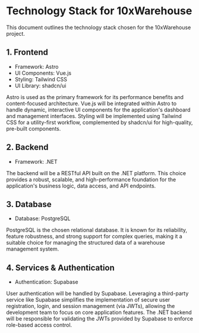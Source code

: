 # Technology Stack for 10xWarehouse

This document outlines the technology stack chosen for the 10xWarehouse project.

## 1. Frontend

-   Framework: Astro
-   UI Components: Vue.js
-   Styling: Tailwind CSS
-   UI Library: shadcn/ui

Astro is used as the primary framework for its performance benefits and content-focused architecture. Vue.js will be integrated within Astro to handle dynamic, interactive UI components for the application's dashboard and management interfaces. Styling will be implemented using Tailwind CSS for a utility-first workflow, complemented by shadcn/ui for high-quality, pre-built components.

## 2. Backend

-   Framework: .NET

The backend will be a RESTful API built on the .NET platform. This choice provides a robust, scalable, and high-performance foundation for the application's business logic, data access, and API endpoints.

## 3. Database

-   Database: PostgreSQL

PostgreSQL is the chosen relational database. It is known for its reliability, feature robustness, and strong support for complex queries, making it a suitable choice for managing the structured data of a warehouse management system.

## 4. Services & Authentication

-   Authentication: Supabase

User authentication will be handled by Supabase. Leveraging a third-party service like Supabase simplifies the implementation of secure user registration, login, and session management (via JWTs), allowing the development team to focus on core application features. The .NET backend will be responsible for validating the JWTs provided by Supabase to enforce role-based access control.
